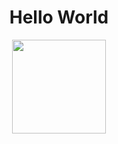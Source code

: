 <h1 align='center'>Hello World</h1>
</div>
<div align='center'> <img src='https://github-readme-stats.vercel.app/api?username=RicardoMWT&show_icons=true&theme=radical&hide=contribs' height='150"'> 
</div>
